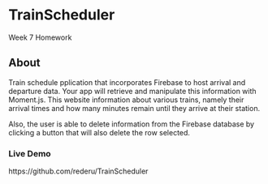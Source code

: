 # TrainScheduler
Week 7 Homework

<h2>About</h2>

Train schedule pplication that incorporates Firebase to host arrival and departure data. Your app will retrieve and manipulate this information with Moment.js. This website information about various trains, namely their arrival times and how many minutes remain until they arrive at their station.

Also, the user is able to delete information from the Firebase database by clicking a button that will also delete the row selected.

<h3>Live Demo</h3>
https://github.com/rederu/TrainScheduler

